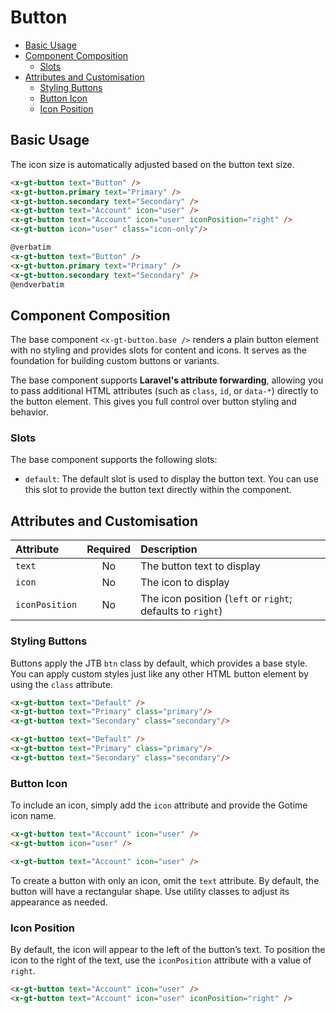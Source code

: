 # Button

- [Basic Usage](#basic-usage)
- [Component Composition](#component-composition)
    - [Slots](#slots)
- [Attributes and Customisation](#attributes-and-customisation)
    - [Styling Buttons](#styling-buttons)
    - [Button Icon](#button-icon)
    - [Icon Position](#icon-position)

## Basic Usage

The icon size is automatically adjusted based on the button text size. 

```html +parse
<x-gt-button text="Button" />
<x-gt-button.primary text="Primary" />
<x-gt-button.secondary text="Secondary" />
<x-gt-button text="Account" icon="user" />
<x-gt-button text="Account" icon="user" iconPosition="right" />
<x-gt-button icon="user" class="icon-only"/>
```

```html +torchlight-blade
@verbatim
<x-gt-button text="Button" />
<x-gt-button.primary text="Primary" />
<x-gt-button.secondary text="Secondary" />
@endverbatim
```

## Component Composition

The base component `<x-gt-button.base />` renders a plain button element with no styling
and provides slots for content and icons. It serves as the foundation for building custom
buttons or variants.

The base component supports **Laravel's attribute forwarding**, allowing you to pass
additional HTML attributes (such as `class`, `id`, or `data-*`) directly to the button
element. This gives you full control over button styling and behavior.

### Slots

The base component supports the following slots:

- `default`: The default slot is used to display the button text. You can use this slot to
  provide the button text directly within the component.

## Attributes and Customisation

| Attribute      | Required | Description                                                |
| :------------- | :------: | :--------------------------------------------------------- |
| `text`         |    No    | The button text to display                                 |
| `icon`         |    No    | The icon to display                                        |
| `iconPosition` |    No    | The icon position (`left` or `right`; defaults to `right`) |

### Styling Buttons

Buttons apply the JTB `btn` class by default, which provides a base style. You can apply
custom styles just like any other HTML button element by using the `class` attribute.

```html +parse
<x-gt-button text="Default" />
<x-gt-button text="Primary" class="primary"/>
<x-gt-button text="Secondary" class="secondary"/>
```

```html
<x-gt-button text="Default" />
<x-gt-button text="Primary" class="primary"/>
<x-gt-button text="Secondary" class="secondary"/>
```

### Button Icon

To include an icon, simply add the `icon` attribute and provide the Gotime icon name.

```html +parse
<x-gt-button text="Account" icon="user" />
<x-gt-button icon="user" />
```

```html
<x-gt-button text="Account" icon="user" />
```

<div class="txt-red">To create a button with only an icon, omit the <code>text</code> attribute. By default, the button will have a rectangular shape. Use utility classes to adjust its appearance as needed.</div>

### Icon Position

By default, the icon will appear to the left of the button’s text. To position the icon to
the right of the text, use the `iconPosition` attribute with a value of `right`.



```html
<x-gt-button text="Account" icon="user" />
<x-gt-button text="Account" icon="user" iconPosition="right" />
```